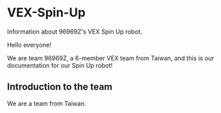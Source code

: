 # VEX-Spin-Up
Information about 96969Z's VEX Spin Up robot.



Hello everyone!

We are team 96969Z, a 6-member VEX team from Taiwan, and this is our documentation for our Spin Up robot!

## Introduction to the team
We are a team from Taiwan.
